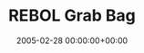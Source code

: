 ---
aliases:
- /coolnamehere/2005/02/28_rebol-grab-bag.html
- /post/2005/rebol-grab-bag/
- /2005/02/28/rebol-grab-bag/
created: '2024-02-16 20:48:10'
date: 2005-02-28 00:00:00+00:00
description: ''
fname: pub.post.2005.02.rebol-grab-bag
id: 685k3c8lpv8xktbll5sw3zv
slug: rebol-grab-bag
tags:
- rebol
- coolnamehere
title: REBOL Grab Bag
updated: '2024-08-07 18:30:29'
---
